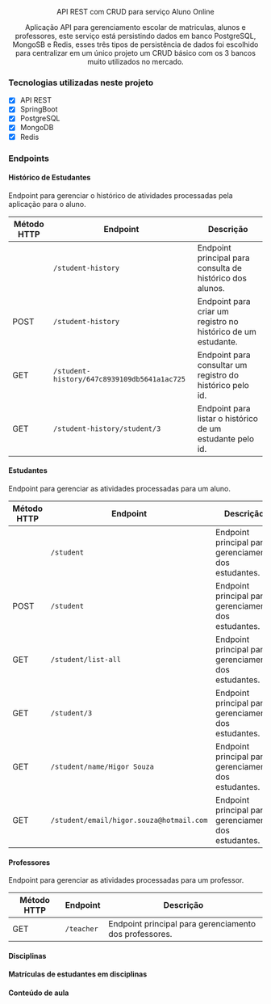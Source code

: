 <p align="center">API REST com CRUD para serviço Aluno Online</p>

<p align="center">
    Aplicação API para gerenciamento escolar de matriculas, alunos e professores, este serviço está persistindo
    dados em banco PostgreSQL, MongoSB e Redis, esses três tipos de persistência de dados foi escolhido para 
    centralizar em um único projeto um CRUD básico com os 3 bancos muito utilizados no mercado. 
</p>  

### Tecnologias utilizadas neste projeto
- [x] API REST
- [x] SpringBoot
- [x] PostgreSQL
- [x] MongoDB
- [x] Redis

### Endpoints

#### Histórico de Estudantes
Endpoint para gerenciar o histórico de atividades processadas pela aplicação para o aluno.

| Método HTTP |Endpoint| Descrição                                                        |
|-------------|--|------------------------------------------------------------------|
|             |`/student-history`| Endpoint principal para consulta de histórico dos alunos.        |
| POST        |`/student-history`| Endpoint para criar um registro no histórico de um estudante. |
| GET         |`/student-history/647c8939109db5641a1ac725`| Endpoint para consultar um registro do histórico pelo id.        |
| GET         |`/student-history/student/3`| Endpoint para listar o histórico de um estudante pelo id.        |

#### Estudantes
Endpoint para gerenciar as atividades processadas para um aluno.

| Método HTTP |Endpoint| Descrição                                                        |
|-------------|--|------------------------------------------------------------------|
|             |`/student`| Endpoint principal para gerenciamento dos estudantes.            |
| POST        |`/student`| Endpoint principal para gerenciamento dos estudantes.            |
| GET         |`/student/list-all`| Endpoint principal para gerenciamento dos estudantes.            |
| GET         |`/student/3`| Endpoint principal para gerenciamento dos estudantes.            |
| GET         |`/student/name/Higor Souza`| Endpoint principal para gerenciamento dos estudantes.            |
| GET         |`/student/email/higor.souza@hotmail.com`| Endpoint principal para gerenciamento dos estudantes.            |

#### Professores
Endpoint para gerenciar as atividades processadas para um professor.

| Método HTTP |Endpoint| Descrição                                                        |
|-------------|--|------------------------------------------------------------------|
| GET         |`/teacher`| Endpoint principal para gerenciamento dos professores.           |

#### Disciplinas

#### Matrículas de estudantes em disciplinas

#### Conteúdo de aula
